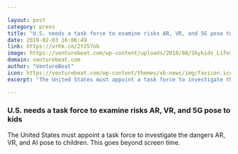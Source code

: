 ```yaml
---

layout: post
category: press
title: "U.S. needs a task force to examine risks AR, VR, and 5G pose to kids"
date: 2019-02-03 16:06:49
link: https://vrhk.co/2t257ob
image: https://venturebeat.com/wp-content/uploads/2018/08/Skykids_Lifestyle_4-e1534865840255.jpg?w=1200&strip=all
domain: venturebeat.com
author: "VentureBeat"
icon: https://venturebeat.com/wp-content/themes/vb-news/img/favicon.ico
excerpt: "The United States must appoint a task force to investigate the dangers AR, VR, and AI pose to children. This goes beyond screen time."

---
```


### U.S. needs a task force to examine risks AR, VR, and 5G pose to kids

The United States must appoint a task force to investigate the dangers AR, VR, and AI pose to children. This goes beyond screen time.